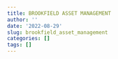 ```yaml
---
title: BROOKFIELD ASSET MANAGEMENT
author: ''
date: '2022-08-29'
slug: brookfield_asset_management
categories: []
tags: []
---
```

